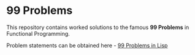 99 Problems
=========== 

This repository contains worked solutions to the famous **99 Problems** in Functional Programming.

Problem statements can be obtained here - <a href="http://www.ic.unicamp.br/~meidanis/courses/mc336/2006s2/funcional/L-99_Ninety-Nine_Lisp_Problems.html" target=_blank>99 Problems in Lisp</a>


